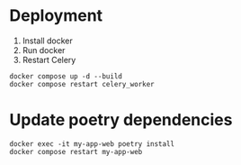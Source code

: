 # Deployment

1. Install docker
2. Run docker
3. Restart Celery

``` 
docker compose up -d --build
docker compose restart celery_worker
```

# Update poetry dependencies

```
docker exec -it my-app-web poetry install
docker compose restart my-app-web
```